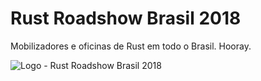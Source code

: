 # Rust Roadshow Brasil 2018
Mobilizadores e oficinas de Rust em todo o Brasil. Hooray.

![Logo - Rust Roadshow Brasil 2018](https://github.com/rust-br/recursos/design/Imagem%20(capa%20para%20p%C3%A1gina%20de%20evento)%20para%20Facebook%20(1920x1080px)%402x.png)

